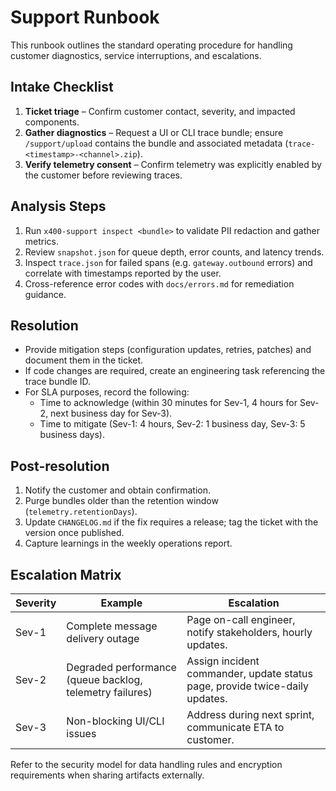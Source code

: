 # Support Runbook

This runbook outlines the standard operating procedure for handling customer diagnostics, service
interruptions, and escalations.

## Intake Checklist

1. **Ticket triage** – Confirm customer contact, severity, and impacted components.
2. **Gather diagnostics** – Request a UI or CLI trace bundle; ensure `/support/upload` contains the
   bundle and associated metadata (`trace-<timestamp>-<channel>.zip`).
3. **Verify telemetry consent** – Confirm telemetry was explicitly enabled by the customer before
   reviewing traces.

## Analysis Steps

1. Run `x400-support inspect <bundle>` to validate PII redaction and gather metrics.
2. Review `snapshot.json` for queue depth, error counts, and latency trends.
3. Inspect `trace.json` for failed spans (e.g. `gateway.outbound` errors) and correlate with
   timestamps reported by the user.
4. Cross-reference error codes with `docs/errors.md` for remediation guidance.

## Resolution

- Provide mitigation steps (configuration updates, retries, patches) and document them in the ticket.
- If code changes are required, create an engineering task referencing the trace bundle ID.
- For SLA purposes, record the following:
  - Time to acknowledge (within 30 minutes for Sev-1, 4 hours for Sev-2, next business day for Sev-3).
  - Time to mitigate (Sev-1: 4 hours, Sev-2: 1 business day, Sev-3: 5 business days).

## Post-resolution

1. Notify the customer and obtain confirmation.
2. Purge bundles older than the retention window (`telemetry.retentionDays`).
3. Update `CHANGELOG.md` if the fix requires a release; tag the ticket with the version once
   published.
4. Capture learnings in the weekly operations report.

## Escalation Matrix

| Severity | Example                                                  | Escalation                                                                  |
| -------- | -------------------------------------------------------- | --------------------------------------------------------------------------- |
| Sev-1    | Complete message delivery outage                         | Page on-call engineer, notify stakeholders, hourly updates.                 |
| Sev-2    | Degraded performance (queue backlog, telemetry failures) | Assign incident commander, update status page, provide twice-daily updates. |
| Sev-3    | Non-blocking UI/CLI issues                               | Address during next sprint, communicate ETA to customer.                    |

Refer to the security model for data handling rules and encryption requirements when sharing
artifacts externally.
